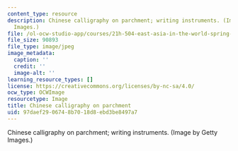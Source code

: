 ```yaml
---
content_type: resource
description: Chinese calligraphy on parchment; writing instruments. (Image by Getty
  Images.)
file: /ol-ocw-studio-app/courses/21h-504-east-asia-in-the-world-spring-2003/97daef2906748b7018d8ebd3be8497a7_scroll.jpg
file_size: 90893
file_type: image/jpeg
image_metadata:
  caption: ''
  credit: ''
  image-alt: ''
learning_resource_types: []
license: https://creativecommons.org/licenses/by-nc-sa/4.0/
ocw_type: OCWImage
resourcetype: Image
title: Chinese calligraphy on parchment
uid: 97daef29-0674-8b70-18d8-ebd3be8497a7
---
```

Chinese calligraphy on parchment; writing instruments. (Image by Getty Images.)